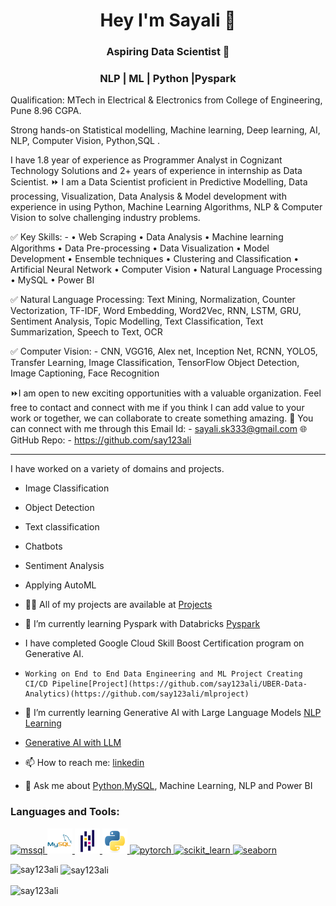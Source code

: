 <h1 align="center">Hey I'm Sayali 👋</h1>
<h3 align="center">Aspiring Data Scientist 👾</h3>
<h3 align="center">NLP | ML | Python |Pyspark </h3> 

Qualification: MTech in Electrical & Electronics from College of Engineering, Pune 8.96 CGPA.

Strong hands-on Statistical modelling, Machine learning, Deep learning, AI, NLP, Computer Vision, Python,SQL .

I have 1.8 year of experience as Programmer Analyst in Cognizant Technology Solutions and 2+ years of experience in internship as Data Scientist.
⏩ I am a Data Scientist proficient in Predictive Modelling, Data processing, Visualization, Data Analysis & Model development with experience in using Python, Machine Learning Algorithms, NLP & Computer Vision to solve challenging industry problems.

✅ Key Skills: - • Web Scraping • Data Analysis • Machine learning Algorithms • Data Pre-processing • Data Visualization • Model Development • Ensemble techniques • Clustering and Classification • Artificial Neural Network • Computer Vision • Natural Language Processing • MySQL • Power BI

✅ Natural Language Processing: Text Mining, Normalization, Counter Vectorization, TF-IDF, Word Embedding, Word2Vec, RNN, LSTM, GRU, Sentiment Analysis, Topic Modelling, Text Classification, Text Summarization, Speech to Text, OCR

✅ Computer Vision: - CNN, VGG16, Alex net, Inception Net, RCNN, YOLO5, Transfer Learning, Image Classification, TensorFlow Object Detection, Image Captioning, Face Recognition

⏩I am open to new exciting opportunities with a valuable organization. Feel free to contact and connect with me if you think I can add value to your work or together, we can collaborate to create something amazing.
📧 You can connect with me through this Email Id: - sayali.sk333@gmail.com
🌐 GitHub Repo: - https://github.com/say123ali

----------------------------------------------------------------------------------------------------------------------
I have worked on a variety of domains and projects.
- Image Classification
- Object Detection
- Text classification
- Chatbots
- Sentiment Analysis
- Applying AutoML

- 👨‍💻 All of my projects are available at [Projects](https://github.com/say123ali?tab=repositories)
- 🔭 I’m currently learning Pyspark with Databricks [Pyspark](https://github.com/say123ali/Pyspark-with-Databricks)
-  I have completed Google Cloud Skill Boost Certification program on Generative AI.
-     Working on End to End Data Engineering and ML Project Creating CI/CD Pipeline[Project](https://github.com/say123ali/UBER-Data-Analytics)(https://github.com/say123ali/mlproject)
- 🌱 I’m currently learning Generative AI with Large Language Models [NLP Learning](https://github.com/say123ali/NLP-Projects)
-  [Generative AI with LLM](https://coursera.org/share/b274ceb89a6c7e897d56acb20f1f86ee)
- 📫 How to reach me: [linkedin](https://www.linkedin.com/in/sayali-salunkhe-a7a021b5/)
- 💬 Ask me about [Python](https://www.hackerrank.com/certificates/ccc249c5b784),[MySQL](https://www.hackerrank.com/certificates/21d0fcab5d5f), Machine Learning, NLP and Power BI

<h3 align="left">Languages and Tools:</h3>
<p align="left"> <a href="https://www.microsoft.com/en-us/sql-server" target="_blank" rel="noreferrer"> <img src="https://www.svgrepo.com/show/303229/microsoft-sql-server-logo.svg" alt="mssql" width="40" height="40"/> </a> <a href="https://www.mysql.com/" target="_blank" rel="noreferrer"> <img src="https://raw.githubusercontent.com/devicons/devicon/master/icons/mysql/mysql-original-wordmark.svg" alt="mysql" width="40" height="40"/> </a> <a href="https://pandas.pydata.org/" target="_blank" rel="noreferrer"> <img src="https://raw.githubusercontent.com/devicons/devicon/2ae2a900d2f041da66e950e4d48052658d850630/icons/pandas/pandas-original.svg" alt="pandas" width="40" height="40"/> </a> <a href="https://www.python.org" target="_blank" rel="noreferrer"> <img src="https://raw.githubusercontent.com/devicons/devicon/master/icons/python/python-original.svg" alt="python" width="40" height="40"/> </a> <a href="https://pytorch.org/" target="_blank" rel="noreferrer"> <img src="https://www.vectorlogo.zone/logos/pytorch/pytorch-icon.svg" alt="pytorch" width="40" height="40"/> </a> <a href="https://scikit-learn.org/" target="_blank" rel="noreferrer"> <img src="https://upload.wikimedia.org/wikipedia/commons/0/05/Scikit_learn_logo_small.svg" alt="scikit_learn" width="40" height="40"/> </a> <a href="https://seaborn.pydata.org/" target="_blank" rel="noreferrer"> <img src="https://seaborn.pydata.org/_images/logo-mark-lightbg.svg" alt="seaborn" width="40" height="40"/> </a> </p>

<p><img align="left" src="https://github-readme-stats.vercel.app/api/top-langs?username=say123ali&show_icons=true&locale=en&layout=compact" alt="say123ali" /></p>

<p>&nbsp;<img align="center" src="https://github-readme-stats.vercel.app/api?username=say123ali&show_icons=true&locale=en" alt="say123ali" /></p>

<p><img align="center" src="https://github-readme-streak-stats.herokuapp.com/?user=say123ali&" alt="say123ali" /></p>
